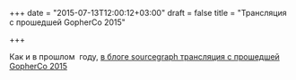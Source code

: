 +++
date = "2015-07-13T12:00:12+03:00"
draft = false
title = "Трансляция с прошедшей GopherCo 2015"

+++

<p>Как и в прошлом &nbsp;году, <a href="https://sourcegraph.com/blog/live/gophercon2015/">в блоге&nbsp;sourcegraph трансляция с прошедшей GopherCo 2015</a></p>

